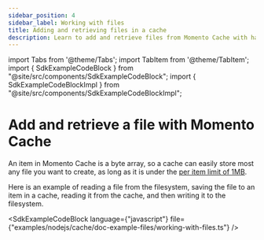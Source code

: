 ```yaml
---
sidebar_position: 4
sidebar_label: Working with files
title: Adding and retrieving files in a cache
description: Learn to add and retrieve files from Momento Cache with hands on code samples.
---
```


import Tabs from '@theme/Tabs';
import TabItem from '@theme/TabItem';
import { SdkExampleCodeBlock } from "@site/src/components/SdkExampleCodeBlock";
import { SdkExampleCodeBlockImpl } from "@site/src/components/SdkExampleCodeBlockImpl";

# Add and retrieve a file with Momento Cache

An item in Momento Cache is a byte array, so a cache can easily store most any file you want to create, as long as it is under the [per item limit of 1MB](/cache/limits).

Here is an example of reading a file from the filesystem, saving the file to an item in a cache, reading it from the cache, and then writing it to the filesystem.

<SdkExampleCodeBlock language={"javascript"} file={"examples/nodejs/cache/doc-example-files/working-with-files.ts"} />

